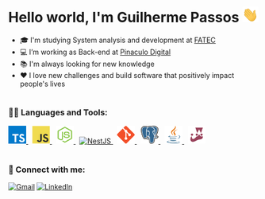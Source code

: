 <h1>
   Hello world, I'm Guilherme Passos
   <img src="./icons/hi-hand.gif" width="32">
</h1>

- 🎓 I'm studying System analysis and development at [FATEC](https://fatecourinhos.edu.br/)
- 💻 I’m working as Back-end at [Pinaculo Digital](https://www.pinaculodigital.com.br/)
- 📚 I'm always looking for new knowledge
- ❤️ I love new challenges and build software that positively impact people's lives

#

<h3>👨‍💻 Languages and Tools:</h3>

<span>
  <a href="https://www.typescriptlang.org" target="_blank"> 
    <img 
      src="./icons/typescript.svg" 
      alt="TypeScript"
      title="TypeScript"
      width="36"
    /> 
  </a>
  &nbsp;
  <a href="https://developer.mozilla.org/en-US/docs/Web/JavaScript" target="_blank"> 
    <img 
      src="./icons/javascript.svg" 
      alt="JavaScript"
      title="JavaScript"
      width="36"
    /> 
  </a>
  &nbsp;
  <a href="https://nodejs.org/en/" target="_blank"> 
    <img 
      src="./icons/node-js.svg"
      alt="Node.js"
      title="Node.js"
      width="36" 
    /> 
  </a>
  &nbsp;
  <a href="https://nestjs.com/" target="_blank"> 
    <img 
      src="./icons/nest-js.svg"
      alt="NestJS"
      title="NestJS"
      width="36" 
    /> 
  </a>
  &nbsp;
  <a href="https://git-scm.com" target="_blank"> 
    <img 
      src="./icons/git.svg" 
      alt="Git"
      title="Git"
      width="36"
    /> 
  </a>
  &nbsp;
  <a href="https://www.postgresql.org" target="_blank">
    <img
      src="icons/postgresql.svg"
      alt="PostgreSQL"
      title="PostgreSQL"
      height="36"
    />
  </a>
  &nbsp;
  <a href="https://www.oracle.com/java/" target="_blank"> 
    <img 
      src="./icons/java.svg"
      alt="Java"
      title="Java"
      width="36"
    /> 
  </a>
  &nbsp;
  <a href="https://jestjs.io" target="_blank"> 
    <img 
      src="./icons/jest.svg"
      alt="Jest"
      title="Jest"
      width="36"
    /> 
  </a>

#

<h3>📱 Connect with me:</h3>

[![Gmail](https://img.shields.io/badge/Gmail-D14836?style=for-the-badge&logo=gmail&logoColor=white)](mailto:guipassos.014@gmail.com)
[![LinkedIn](https://img.shields.io/badge/LinkedIn-0077B5?style=for-the-badge&logo=linkedin&logoColor=white)](https://www.linkedin.com/in/guilherme-passos01/)

